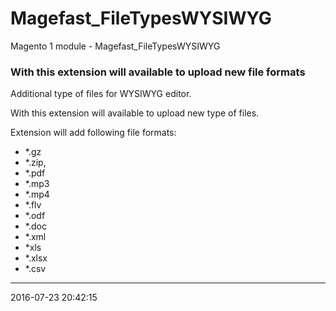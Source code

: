 # Magefast_FileTypesWYSIWYG
Magento 1 module - Magefast_FileTypesWYSIWYG

### With this extension will available to upload new file formats

Additional type of files for WYSIWYG editor. 

With this extension will available to upload new type of files.

Extension will add following file formats:
- *.gz
- *.zip,
- *.pdf
- *.mp3
- *.mp4
- *.flv
- *.odf
- *.doc
- *.xml
- *xls
- *.xlsx
- *.csv

<hr>
<date>2016-07-23</date>
<time>20:42:15</time>